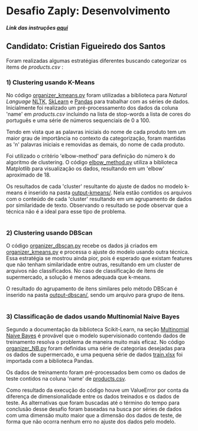 # **Desafio Zaply: Desenvolvimento**
##### Link das instruções [aqui](https://ruddy-radius-5a5.notion.site/Desafio-Zaply-Machine-Learning-09-2021-a4783deab5534d5a89db06e530fcd690)
## **Candidato**: Cristian Figueiredo dos Santos


Foram realizadas algumas estratégias diferentes buscando categorizar os items de *products.csv* :  


### 1) Clustering usando K-Means
No código [organizer_kmeans.py](organizer_kmeans.py) foram utilizadas a biblioteca para *Natural Language* [NLTK](https://www.nltk.org/), [SkLearn](https://scikit-learn.org/stable/) e [Pandas](https://pandas.pydata.org/) para trabalhar com as séries de dados.
Inicialmente foi realizado um pré-processamento dos dados da coluna 'name' em  *products.csv*  incluindo na lista de stop-words a lista de cores do português e uma série de números sequenciais de 0 a 100. 

Tendo em vista que as palavras iniciais do nome de cada produto tem um maior grau de importância no contexto da categorização, foram mantidas as 'n' palavras iniciais e removidas as demais, do nome de cada produto.

Foi utilizado o critério 'elbow-method' para definição do número k do algoritmo de clustering. O código [elbow_method.py](elbol_method.py) utiliza a biblioteca Matplotlib para visualização os dados, resultando em um 'elbow' aproximado de 18.

Os resultados de cada 'cluster' resultante do ajuste de dados no modelo k-means é inserido na pasta [output-kmeans/](output-kmeans/). Nela estão contidos os arquivos com o conteúdo de cada 'cluster' resultando em um agrupamento de dados por similaridade de texto. Observando o resultado se pode observar que a técnica não é a ideal para esse tipo de problema.

#
### 2) Clustering usando DBScan

O código [organizer_dbscan.py](organizer_dbscan.py) recebe os dados já criados em [organizer_kmeans.py](organizer_kmeans.py) e processa o ajuste do modelo usando outra técnica. Essa estratégia se mostrou ainda pior, pois é esperado que existam features que não tenham similaridade entre outras, resultando em um cluster de arquivos não classificados. No caso de classificação de itens de supermercado, a solução é menos adequada que k-means. 

O resultado do agrupamento de itens similares pelo método DBScan é inserido na pasta [output-dbscan/](output-dbscan/), sendo um arquivo para grupo de itens.

#
### 3) Classificação de dados usando Multinomial Naive Bayes

Segundo a documentação da biblioteca Scikit-Learn, na seção [Multinomial Naive Bayes](https://scikit-learn.org/stable/modules/generated/sklearn.naive_bayes.MultinomialNB.html#sklearn.naive_bayes.MultinomialNB) é provável que o modelo supervisionado contendo dados de treinamento resolva o problema de maneira muito mais eficaz.
No código [organizer_NB.py](organizer_NB.py) foram definidas uma série de categorias desejadas para os dados de supermercado, e uma pequena série de dados [train.xlsx](train.xlsx) foi importada com a biblioteca Pandas.

Os dados de treinamento foram pré-processados bem como os dados de teste contidos na coluna 'name' de [products.csv](products.csv). 

Como resultado da execução do código houve um ValueError por conta da diferença de dimensionalidade entre os dados treinados e os dados de teste. As alternativas que foram buscadas até o término do tempo para conclusão desse desafio foram baseadas na busca por séries de dados com uma dimensão muito maior que a dimensão dos dados de teste, de forma que não ocorra nenhum erro no ajuste dos dados pelo modelo.









